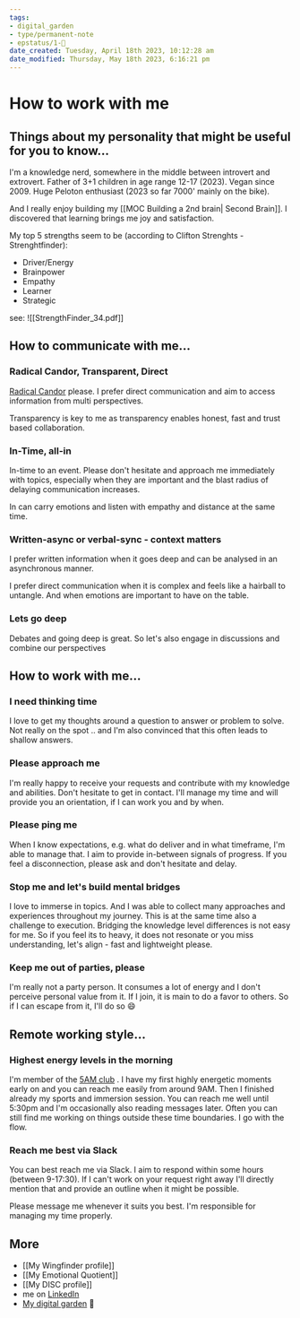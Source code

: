 ```yaml
---
tags: 
- digital_garden
- type/permanent-note
- epstatus/1-🌱 
date_created: Tuesday, April 18th 2023, 10:12:28 am
date_modified: Thursday, May 18th 2023, 6:16:21 pm
---
```

# How to work with me

## Things about my personality that might be useful for you to know...
I'm a knowledge nerd, somewhere in the middle between introvert and extrovert. Father of 3+1 children in age range 12-17 (2023). Vegan since 2009. Huge Peloton enthusiast (2023 so far 7000' mainly on the bike).

And I really enjoy building my [[MOC Building a 2nd brain| Second Brain]]. I discovered that learning brings me joy and satisfaction. 

My top 5 strengths seem to be (according to Clifton Strenghts - Strenghtfinder):
* Driver/Energy
* Brainpower
* Empathy
* Learner
* Strategic

see: ![[StrengthFinder_34.pdf]]

## How to communicate with me...
### Radical Candor, Transparent, Direct
[Radical Candor](https://www.blinkist.com/en/app/books/radical-candor-new-version-en) please. I prefer direct communication and aim to access information from multi perspectives. 

Transparency is key to me as transparency enables honest, fast and trust based collaboration.

### In-Time, all-in
In-time to an event. Please don't hesitate and approach me immediately with topics, especially when they are important and the blast radius of delaying communication increases.

In can carry emotions and listen with empathy and distance at the same time. 

### Written-async or verbal-sync - context matters 
I prefer written information when it goes deep and can be analysed in an asynchronous manner. 

I prefer direct communication when it is complex and feels like a hairball to untangle. And when emotions are important to have on the table.

### Lets go deep
Debates and going deep is great. So let's also engage in discussions and combine our perspectives

## How to work with me...
### I need thinking time
I love to get my thoughts around a question to answer or problem to solve. Not really on the spot .. and I'm also convinced that this often leads to shallow answers.

### Please approach me
I'm really happy to receive your requests and contribute with my knowledge and abilities. Don't hesitate to get in contact. I'll manage my time and will provide you an orientation, if I can work you and by when. 

### Please ping me
When I know expectations, e.g. what do deliver and in what timeframe, I'm able to manage that. I aim to provide in-between signals of progress. If you feel a disconnection, please ask and don't hesitate and delay.

### Stop me and let's build mental bridges
I love to immerse in topics. And I was able to collect many approaches and experiences throughout my journey. This is at the same time also a challenge to execution. Bridging the knowledge level differences is not easy for me. So if you feel its to heavy, it does not resonate or you miss understanding, let's align - fast and lightweight please.

### Keep me out of parties, please
I'm really not a party person. It consumes a lot of energy and I don't perceive personal value from it. If I join, it is main to do a favor to others. 
So if I can escape from it, I'll do so 😄

## Remote working style...
### Highest energy levels in the morning
I'm member of the [5AM club](https://www.blinkist.com/en/app/books/the-5-am-club-en) . I have my first highly energetic moments early on and you can reach me easily from around 9AM. Then I finished already my sports and immersion session. 
You can reach me well until 5:30pm and I'm occasionally also reading messages later. Often you can still find me working on things outside these time boundaries. I go with the flow.

### Reach me best via Slack
You can best reach me via Slack. I aim to respond within some hours (between 9-17:30). If I can't work on your request right away I'll directly mention that and provide an outline when it might be possible. 

Please message me whenever it suits you best. I'm responsible for managing my time properly.


## More
+ [[My Wingfinder profile]]
+ [[My Emotional Quotient]]
+ [[My DISC profile]]
+ me on [LinkedIn](https://www.linkedin.com/in/sebastiankamilli/)
+ [My digital garden](https://digital-garden.ontheagilepath.net/) 🌱